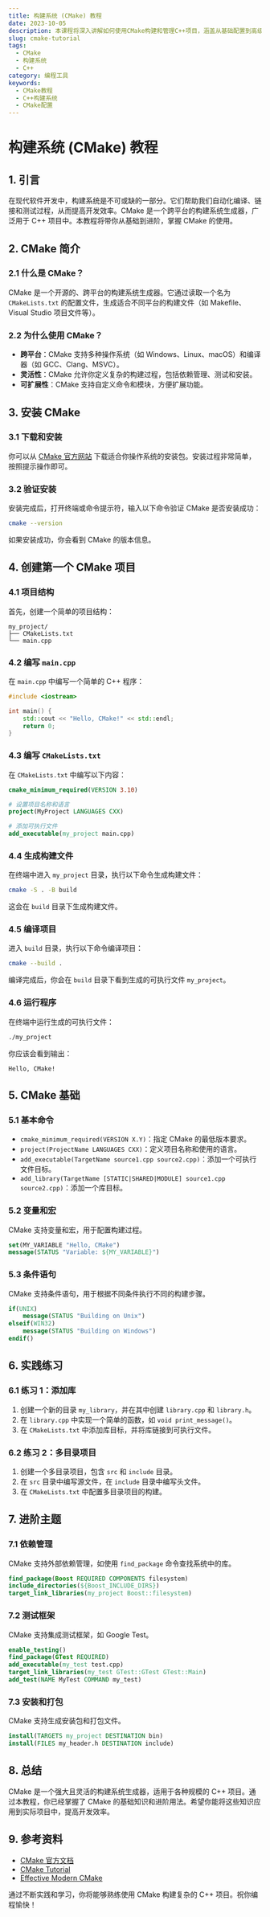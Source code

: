 ```yaml
---
title: 构建系统 (CMake) 教程
date: 2023-10-05
description: 本课程将深入讲解如何使用CMake构建和管理C++项目，涵盖从基础配置到高级用法的全面内容。
slug: cmake-tutorial
tags:
  - CMake
  - 构建系统
  - C++
category: 编程工具
keywords:
  - CMake教程
  - C++构建系统
  - CMake配置
---
```


# 构建系统 (CMake) 教程

## 1. 引言

在现代软件开发中，构建系统是不可或缺的一部分。它们帮助我们自动化编译、链接和测试过程，从而提高开发效率。CMake 是一个跨平台的构建系统生成器，广泛用于 C++ 项目中。本教程将带你从基础到进阶，掌握 CMake 的使用。

## 2. CMake 简介

### 2.1 什么是 CMake？

CMake 是一个开源的、跨平台的构建系统生成器。它通过读取一个名为 `CMakeLists.txt` 的配置文件，生成适合不同平台的构建文件（如 Makefile、Visual Studio 项目文件等）。

### 2.2 为什么使用 CMake？

- **跨平台**：CMake 支持多种操作系统（如 Windows、Linux、macOS）和编译器（如 GCC、Clang、MSVC）。
- **灵活性**：CMake 允许你定义复杂的构建过程，包括依赖管理、测试和安装。
- **可扩展性**：CMake 支持自定义命令和模块，方便扩展功能。

## 3. 安装 CMake

### 3.1 下载和安装

你可以从 [CMake 官方网站](https://cmake.org/download/) 下载适合你操作系统的安装包。安装过程非常简单，按照提示操作即可。

### 3.2 验证安装

安装完成后，打开终端或命令提示符，输入以下命令验证 CMake 是否安装成功：

```bash
cmake --version
```

如果安装成功，你会看到 CMake 的版本信息。

## 4. 创建第一个 CMake 项目

### 4.1 项目结构

首先，创建一个简单的项目结构：

```
my_project/
├── CMakeLists.txt
└── main.cpp
```

### 4.2 编写 `main.cpp`

在 `main.cpp` 中编写一个简单的 C++ 程序：

```cpp
#include <iostream>

int main() {
    std::cout << "Hello, CMake!" << std::endl;
    return 0;
}
```

### 4.3 编写 `CMakeLists.txt`

在 `CMakeLists.txt` 中编写以下内容：

```cmake
cmake_minimum_required(VERSION 3.10)

# 设置项目名称和语言
project(MyProject LANGUAGES CXX)

# 添加可执行文件
add_executable(my_project main.cpp)
```

### 4.4 生成构建文件

在终端中进入 `my_project` 目录，执行以下命令生成构建文件：

```bash
cmake -S . -B build
```

这会在 `build` 目录下生成构建文件。

### 4.5 编译项目

进入 `build` 目录，执行以下命令编译项目：

```bash
cmake --build .
```

编译完成后，你会在 `build` 目录下看到生成的可执行文件 `my_project`。

### 4.6 运行程序

在终端中运行生成的可执行文件：

```bash
./my_project
```

你应该会看到输出：

```
Hello, CMake!
```

## 5. CMake 基础

### 5.1 基本命令

- `cmake_minimum_required(VERSION X.Y)`：指定 CMake 的最低版本要求。
- `project(ProjectName LANGUAGES CXX)`：定义项目名称和使用的语言。
- `add_executable(TargetName source1.cpp source2.cpp)`：添加一个可执行文件目标。
- `add_library(TargetName [STATIC|SHARED|MODULE] source1.cpp source2.cpp)`：添加一个库目标。

### 5.2 变量和宏

CMake 支持变量和宏，用于配置构建过程。

```cmake
set(MY_VARIABLE "Hello, CMake")
message(STATUS "Variable: ${MY_VARIABLE}")
```

### 5.3 条件语句

CMake 支持条件语句，用于根据不同条件执行不同的构建步骤。

```cmake
if(UNIX)
    message(STATUS "Building on Unix")
elseif(WIN32)
    message(STATUS "Building on Windows")
endif()
```

## 6. 实践练习

### 6.1 练习 1：添加库

1. 创建一个新的目录 `my_library`，并在其中创建 `library.cpp` 和 `library.h`。
2. 在 `library.cpp` 中实现一个简单的函数，如 `void print_message()`。
3. 在 `CMakeLists.txt` 中添加库目标，并将库链接到可执行文件。

### 6.2 练习 2：多目录项目

1. 创建一个多目录项目，包含 `src` 和 `include` 目录。
2. 在 `src` 目录中编写源文件，在 `include` 目录中编写头文件。
3. 在 `CMakeLists.txt` 中配置多目录项目的构建。

## 7. 进阶主题

### 7.1 依赖管理

CMake 支持外部依赖管理，如使用 `find_package` 命令查找系统中的库。

```cmake
find_package(Boost REQUIRED COMPONENTS filesystem)
include_directories(${Boost_INCLUDE_DIRS})
target_link_libraries(my_project Boost::filesystem)
```

### 7.2 测试框架

CMake 支持集成测试框架，如 Google Test。

```cmake
enable_testing()
find_package(GTest REQUIRED)
add_executable(my_test test.cpp)
target_link_libraries(my_test GTest::GTest GTest::Main)
add_test(NAME MyTest COMMAND my_test)
```

### 7.3 安装和打包

CMake 支持生成安装包和打包文件。

```cmake
install(TARGETS my_project DESTINATION bin)
install(FILES my_header.h DESTINATION include)
```

## 8. 总结

CMake 是一个强大且灵活的构建系统生成器，适用于各种规模的 C++ 项目。通过本教程，你已经掌握了 CMake 的基础知识和进阶用法。希望你能将这些知识应用到实际项目中，提高开发效率。

## 9. 参考资料

- [CMake 官方文档](https://cmake.org/cmake/help/latest/)
- [CMake Tutorial](https://cmake.org/cmake/help/latest/guide/tutorial/index.html)
- [Effective Modern CMake](https://gist.github.com/mbinna/c61dbb39bca0e4fb7d1f73b0d66a4fd1)

通过不断实践和学习，你将能够熟练使用 CMake 构建复杂的 C++ 项目。祝你编程愉快！